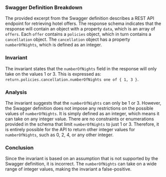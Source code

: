 ### Swagger Definition Breakdown
The provided excerpt from the Swagger definition describes a REST API endpoint for retrieving hotel offers. The response schema indicates that the response will contain an object with a property `data`, which is an array of `offers`. Each `offer` contains a `policies` object, which in turn contains a `cancellation` object. The `cancellation` object has a property `numberOfNights`, which is defined as an integer.

### Invariant
The invariant states that the `numberOfNights` field in the response will only take on the values 1 or 3. This is expressed as:  
`return.policies.cancellation.numberOfNights one of { 1, 3 }`.

### Analysis
The invariant suggests that the `numberOfNights` can only be 1 or 3. However, the Swagger definition does not impose any restrictions on the possible values of `numberOfNights`. It is simply defined as an integer, which means it can take on any integer value. There are no constraints or enumerations provided in the schema that limit `numberOfNights` to just 1 or 3. Therefore, it is entirely possible for the API to return other integer values for `numberOfNights`, such as 0, 2, 4, or any other integer.

### Conclusion
Since the invariant is based on an assumption that is not supported by the Swagger definition, it is incorrect. The `numberOfNights` can take on a wide range of integer values, making the invariant a false-positive.
